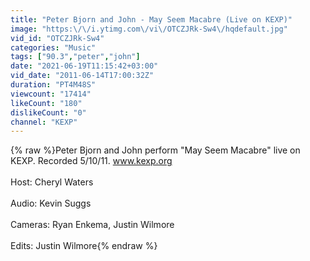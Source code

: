 ```yaml
---
title: "Peter Bjorn and John - May Seem Macabre (Live on KEXP)"
image: "https:\/\/i.ytimg.com\/vi\/OTCZJRk-Sw4\/hqdefault.jpg"
vid_id: "OTCZJRk-Sw4"
categories: "Music"
tags: ["90.3","peter","john"]
date: "2021-06-19T11:15:42+03:00"
vid_date: "2011-06-14T17:00:32Z"
duration: "PT4M48S"
viewcount: "17414"
likeCount: "180"
dislikeCount: "0"
channel: "KEXP"
---
```

{% raw %}Peter Bjorn and John perform &quot;May Seem Macabre&quot; live on KEXP. Recorded 5/10/11. www.kexp.org<br /><br />Host: Cheryl Waters<br /><br />Audio: Kevin Suggs<br /><br />Cameras: Ryan Enkema, Justin Wilmore<br /><br />Edits: Justin Wilmore{% endraw %}
